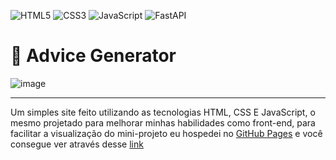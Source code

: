 ![HTML5](https://img.shields.io/badge/html5-%23E34F26.svg?style=for-the-badge&logo=html5&logoColor=white)
![CSS3](https://img.shields.io/badge/css3-%231572B6.svg?style=for-the-badge&logo=css3&logoColor=white)
![JavaScript](https://img.shields.io/badge/javascript-%23323330.svg?style=for-the-badge&logo=javascript&logoColor=%23F7DF1E)
![FastAPI](https://img.shields.io/badge/API-005571?style=for-the-badge&logo=fastapi)
# 🎨 Advice Generator
![image](https://user-images.githubusercontent.com/107084445/178204724-65c53931-018d-4a0e-85ea-d7a51123ec68.png)
<hr>

<p>Um simples site feito utilizando as tecnologias HTML, CSS E JavaScript, o mesmo projetado para melhorar minhas habilidades como front-end, para facilitar a visualização do mini-projeto eu hospedei no <a href="https://pages.github.com" target="_blank">GitHub Pages</a> e você consegue ver através desse <a href="https://alexfrocha.github.io/advice-generator">link</a></p>
